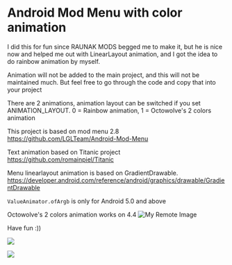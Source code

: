 # Android Mod Menu with color animation
I did this for fun since RAUNAK MODS begged me to make it, but he is nice now and helped me out with LinearLayout animation, and I got the idea to do rainbow animation by myself.

Animation will not be added to the main project, and this will not be maintained much. But feel free to go through the code and copy that into your project

There are 2 animations, animation layout can be switched if you set ANIMATION_LAYOUT. 0 = Rainbow animation, 1 = Octowolve's 2 colors animation

This project is based on mod menu 2.8 https://github.com/LGLTeam/Android-Mod-Menu

Text animation based on Titanic project https://github.com/romainpiel/Titanic

Menu linearlayout animation is based on GradientDrawable. https://developer.android.com/reference/android/graphics/drawable/GradientDrawable

`ValueAnimator.ofArgb` is only for Android 5.0 and above

Octowolve's 2 colors animation works on 4.4 ![My Remote Image](https://i.ibb.co/26jWQPg/photo1675918266.jpg)

Have fun :))

![](demo.gif)

![](demo2.gif)

